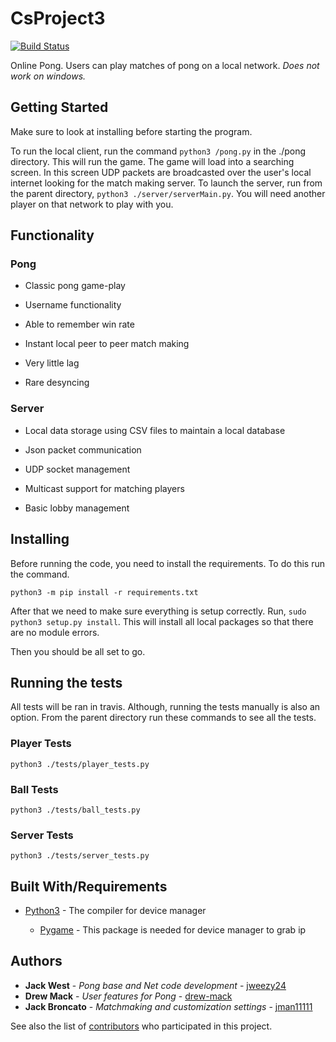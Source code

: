 # CsProject3

[![Build Status](https://travis-ci.com/jweezy24/CsProject3.svg?branch=master)](https://travis-ci.com/jweezy24/CsProject3)

Online Pong. Users can play matches of pong on a local network. *Does not work on windows.* 

## Getting Started

Make sure to look at installing before starting the program.

To run the local client, run the command `python3 /pong.py` in the ./pong directory. This will run the game. The game will load into a searching screen. In this screen UDP packets are broadcasted over the user's local internet looking for the match making server. To launch the server, run from the parent directory, `python3 ./server/serverMain.py`. You will need another player on that network to play with you.  


## Functionality

  ### Pong

  * Classic pong game-play

  * Username functionality

  * Able to remember win rate

  * Instant local peer to peer match making

  * Very little lag

  * Rare desyncing

  ### Server

  * Local data storage using CSV files to maintain a local database

  * Json packet communication

  * UDP socket management

  * Multicast support for matching players

  * Basic lobby management



## Installing

Before running the code, you need to install the requirements. To do this run the command.

`python3 -m pip install -r requirements.txt`

After that we need to make sure everything is setup correctly. Run, `sudo python3 setup.py install`. This will install all local packages so that there are no module errors.

Then you should be all set to go.

## Running the tests

All tests will be ran in travis. Although, running the tests manually is also an option. From the parent directory run these commands to see all the tests.

### Player Tests
`python3 ./tests/player_tests.py`

### Ball Tests
`python3 ./tests/ball_tests.py`

### Server Tests
`python3 ./tests/server_tests.py`

## Built With/Requirements

* [Python3](https://www.python.org/downloads/release/python-372/) - The compiler for device manager

    * [Pygame](https://www.pygame.org/wiki/about) - This package is needed for device manager to grab ip



## Authors

* **Jack West** - *Pong base and Net code development* - [jweezy24](https://github.com/jweezy24)
* **Drew Mack** - *User features for Pong* - [drew-mack](https://github.com/drew-mack)
* **Jack Broncato** - *Matchmaking and customization settings* - [jman11111](https://github.com/jman11111)

See also the list of [contributors](https://github.com/your/project/contributors) who participated in this project.
